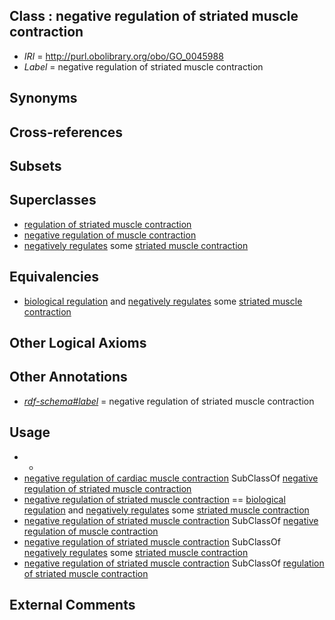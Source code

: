 
## Class : negative regulation of striated muscle contraction

 * *IRI* = http://purl.obolibrary.org/obo/GO_0045988
 * *Label* = negative regulation of striated muscle contraction

## Synonyms


## Cross-references


## Subsets


## Superclasses

 * [regulation of striated muscle contraction](../../GO/42/GO_0006942.md)
 * [negative regulation of muscle contraction](../../GO/32/GO_0045932.md)
 * [negatively regulates](../../RO/12/RO_0002212.md) some [striated muscle contraction](../../GO/41/GO_0006941.md)

## Equivalencies

 * [biological regulation](../../GO/07/GO_0065007.md) and [negatively regulates](../../RO/12/RO_0002212.md) some [striated muscle contraction](../../GO/41/GO_0006941.md)

## Other Logical Axioms


## Other Annotations

 * *[rdf-schema#label](../../el/rdf-schema#label.md)* = negative regulation of striated muscle contraction

## Usage

 * -
 * [negative regulation of cardiac muscle contraction](../../GO/18/GO_0055118.md) SubClassOf [negative regulation of striated muscle contraction](../../GO/88/GO_0045988.md)
 * [negative regulation of striated muscle contraction](../../GO/88/GO_0045988.md) == [biological regulation](../../GO/07/GO_0065007.md) and [negatively regulates](../../RO/12/RO_0002212.md) some [striated muscle contraction](../../GO/41/GO_0006941.md)
 * [negative regulation of striated muscle contraction](../../GO/88/GO_0045988.md) SubClassOf [negative regulation of muscle contraction](../../GO/32/GO_0045932.md)
 * [negative regulation of striated muscle contraction](../../GO/88/GO_0045988.md) SubClassOf [negatively regulates](../../RO/12/RO_0002212.md) some [striated muscle contraction](../../GO/41/GO_0006941.md)
 * [negative regulation of striated muscle contraction](../../GO/88/GO_0045988.md) SubClassOf [regulation of striated muscle contraction](../../GO/42/GO_0006942.md)

## External Comments

